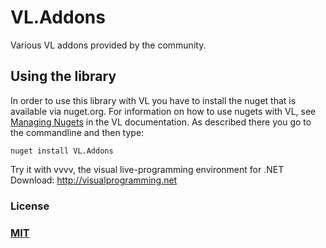 # VL.Addons

Various VL addons provided by the community.


## Using the library
In order to use this library with VL you have to install the nuget that is available via nuget.org. For information on how to use nugets with VL, see [Managing Nugets](https://thegraybook.vvvv.org/reference/hde/managing-nugets.html) in the VL documentation. As described there you go to the commandline and then type:

    nuget install VL.Addons


Try it with vvvv, the visual live-programming environment for .NET  
Download: http://visualprogramming.net


### License

### [MIT](https://github.com/bj-rn/VL.Addons/blob/master/LICENSE)
  